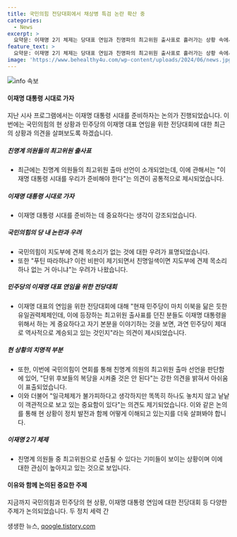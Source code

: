```yaml
---
title: 국민의힘 전당대회에서 채상병 특검 논란 확산 중
categories:
  - News
excerpt: >
  요약문: 이재명 2기 체제는 당대표 연임과 친명파의 최고위원 출사표로 흘러가는 상황 속에서 민주당 내부는 고심과 논란이 빚어지고 있다. 이에 대해 국민의힘에서는 이를 특히 우려하며 현재의 상황이 당내에 어떤 변화를 가져올지 주목하고 있다.
feature_text: >
  요약문: 이재명 2기 체제는 당대표 연임과 친명파의 최고위원 출사표로 흘러가는 상황 속에서 민주당 내부는 고심과 논란이 빚어지고 있다. 이에 대해 국민의힘에서는 이를 특히 우려하며 현재의 상황이 당내에 어떤 변화를 가져올지 주목하고 있다.
image: 'https://www.behealthy4u.com/wp-content/uploads/2024/06/news.jpg'
---
```


<p><img src="https://www.behealthy4u.com/wp-content/uploads/2024/06/news.jpg" alt="info 속보" /></p>

<h4>이재명 대통령 시대로 가자</h4>

<p>지난 시사 프로그램에서는 이재명 대통령 시대를 준비하자는 논의가 진행되었습니다. 이번에는 국민의힘의 현 상황과 민주당의 이재명 대표 연임을 위한 전당대회에 대한 최근의 상황과 의견을 살펴보도록 하겠습니다.</p>

<h5>친명계 의원들의 최고위원 출사표</h5>

<ul>
<li>최근에는 친명계 의원들의 최고위원 출마 선언이 소개되었는데, 이에 관해서는 "이재명 대통령 시대를 우리가 준비해야 한다"는 의견이 공통적으로 제시되었습니다.</li>
</ul>

<h5>이재명 대통령 시대로 가자</h5>

<ul>
<li>이재명 대통령 시대를 준비하는 데 중요하다는 생각이 강조되었습니다.</li>
</ul>

<h5>국민의힘의 당 내 논란과 우려</h5>

<ul>
<li>국민의힘이 지도부에 견제 목소리가 없는 것에 대한 우려가 표명되었습니다. </li>
<li>또한 "푸틴 따라하냐? 이런 비판이 제기되면서 친명일색이면 지도부에 견제 목소리 하나 없는 거 아니냐"는 우려가 나왔습니다.</li>
</ul>

<h5>민주당의 이재명 대표 연임을 위한 전당대회</h5>

<ul>
<li>이재명 대표의 연임을 위한 전당대회에 대해 "현재 민주당이 마치 이북을 닮은 듯한 유일권력체제인데, 이에 등장하는 최고위원 출사표를 던진 분들도 이재명 대통령을 위해서 하는 게 중요하다고 자기 본분을 이야기하는 것을 보면, 과연 민주당이 제대로 역사적으로 계승되고 있는 것인지"라는 의견이 제시되었습니다.</li>
</ul>

<h5>현 상황의 치명적 부분</h5>

<ul>
<li>또한, 이번에 국민의힘이 연회를 통해 친명계 의원의 최고위원 출마 선언을 판단함에 있어, "단위 후보들의 복당을 시켜줄 것은 안 된다"는 강한 의견을 밝혀서 아쉬움이 표출되었습니다.</li>
<li>이와 더불어 "일극체제가 불가피하다고 생각하지만 똑똑히 하나도 놓치지 않고 낱낱이 객관적으로 보고 있는 중요함이 있다"는 의견도 제기되었습니다. 이와 같은 논의를 통해 현 상황이 정치 발전과 함께 어떻게 이해되고 있는지를 더욱 살펴봐야 합니다.</li>
</ul>

<h5>이재명 2기 체제</h5>

<ul>
<li>친명계 의원들 중 최고위원으로 선출될 수 있다는 기미들이 보이는 상황이며 이에 대한 관심이 높아지고 있는 것으로 보입니다.</li>
</ul>

<h4>이유와 함께 논의된 중요한 주제</h4>

<p>지금까지 국민의힘과 민주당의 현 상황, 이재명 대통령 연임에 대한 전당대회 등 다양한 주제가 논의되었습니다. 두 정치 세력 간</p>
생생한 뉴스, <a href="https://qoogle.tistory.com" rel="dofollow">qoogle.tistory.com</a>



